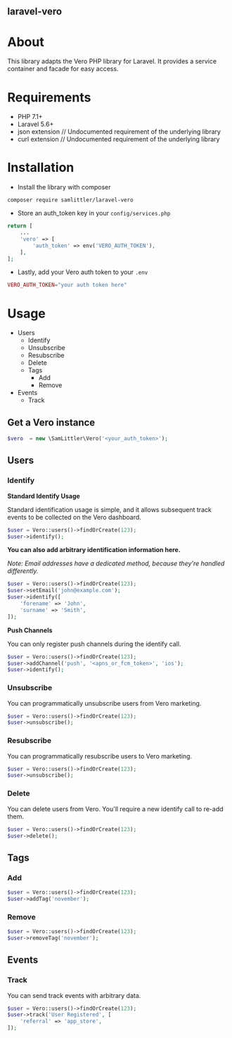 laravel-vero
---

# About
This library adapts the Vero PHP library for Laravel. It provides a service container and facade for easy access.

# Requirements

- PHP 7.1+
- Laravel 5.6+
- json extension // Undocumented requirement of the underlying library
- curl extension // Undocumented requirement of the underlying library

# Installation

- Install the library with composer

`composer require samlittler/laravel-vero`

- Store an auth_token key in your `config/services.php`

```php
return [
    ...
    'vero' => [
        'auth_token' => env('VERO_AUTH_TOKEN'),
    ],
];
```

- Lastly, add your Vero auth token to your `.env`

```php
VERO_AUTH_TOKEN="your auth token here"
```

# Usage

- Users
    - Identify
    - Unsubscribe
    - Resubscribe
    - Delete
    - Tags
        - Add
        - Remove
- Events
    - Track
    
## Get a Vero instance

```php
$vero  = new \SamLittler\Vero('<your_auth_token>');
```
    
## Users

### Identify

**Standard Identify Usage**

Standard identification usage is simple, and it allows subsequent track events to be collected on the Vero dashboard.

```php
$user = Vero::users()->findOrCreate(123);
$user->identify();
```

**You can also add arbitrary identification information here.**

*Note: Email addresses have a dedicated method, because they're handled differently.*

```php
$user = Vero::users()->findOrCreate(123);
$user->setEmail('john@example.com');
$user->identify([
    'forename' => 'John',
    'surname' => 'Smith',
]);
```

**Push Channels**

You can only register push channels during the identify call.

```php
$user = Vero::users()->findOrCreate(123);
$user->addChannel('push', '<apns_or_fcm_token>', 'ios');
$user->identify();
```

### Unsubscribe

You can programmatically unsubscribe users from Vero marketing.

```php
$user = Vero::users()->findOrCreate(123);
$user->unsubscribe();
```

### Resubscribe

You can programmatically resubscribe users to Vero marketing.

```php
$user = Vero::users()->findOrCreate(123);
$user->unsubscribe();
```

### Delete

You can delete users from Vero. You'll require a new identify call to re-add them.

```php
$user = Vero::users()->findOrCreate(123);
$user->delete();
```

## Tags

### Add

```php
$user = Vero::users()->findOrCreate(123);
$user->addTag('november');
```

### Remove

```php
$user = Vero::users()->findOrCreate(123);
$user->removeTag('november');
```

## Events

   ### Track
   
   You can send track events with arbitrary data.

```php
$user = Vero::users()->findOrCreate(123);
$user->track('User Registered', [
    'referral' => 'app_store',
]);
```
   